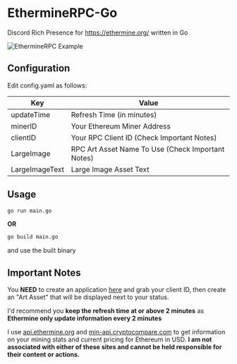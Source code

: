 # EthermineRPC-Go
Discord Rich Presence for https://ethermine.org/ written in Go

![EthermineRPC Example](https://i.jaffasite.ga/2021/04/etherminerpc-go.png)

## Configuration
Edit config.yaml as follows:

| Key | Value |
| ------ | ------ |
| updateTime | Refresh Time (in minutes) |
| minerID | Your Ethereum Miner Address |
| clientID | Your RPC Client ID (Check Important Notes) |
| LargeImage | RPC Art Asset Name To Use (Check Important Notes) |
| LargeImageText | Large Image Asset Text |

## Usage

```bash
go run main.go
```

__OR__

```bash
go build main.go
````
and use the built binary

## Important Notes
You __NEED__ to create an application [here](https://discord.com/developers/applications/) and grab your client ID, then create an "Art Asset" that will be displayed next to your status.

I'd recommend you __keep the refresh time at or above 2 minutes__ as __Ethermine only update information every 2 minutes__

I use [api.ethermine.org](https://ethermine.org) and [min-api.cryptocompare.com](https://cryptocompare.com) to get information on your mining stats and current pricing for Ethereum in USD. __I am not associated with either of these sites and cannot be held responsible for their content or actions.__
